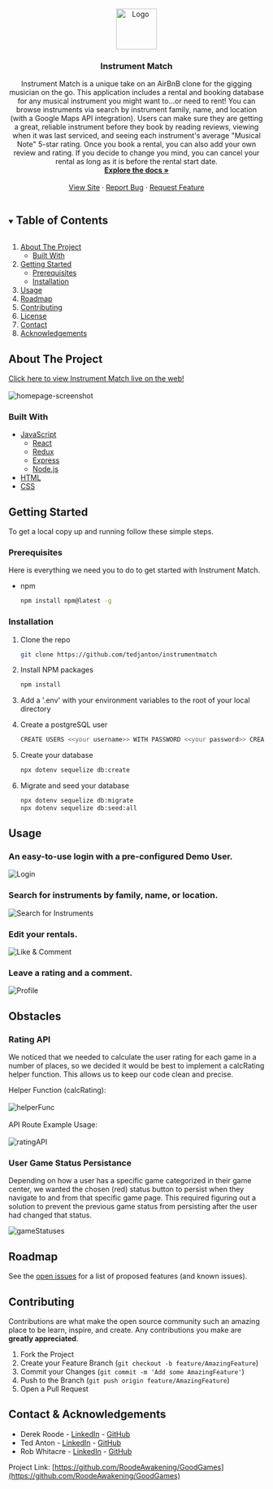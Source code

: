<!-- PROJECT SHIELDS -->
<!--
*** I'm using markdown "reference style" links for readability.
*** Reference links are enclosed in brackets [ ] instead of parentheses ( ).
*** See the bottom of this document for the declaration of the reference variables
*** for contributors-url, forks-url, etc. This is an optional, concise syntax you may use.
*** https://www.markdownguide.org/basic-syntax/#reference-style-links
-->



<!-- PROJECT LOGO -->
<br />
<p align="center">
  <a href="https://github.com/tedjanton/instrumentmatch">
    <img src="frontend/src/images/favicon_io/android-chrome-512x512.png" alt="Logo" width="80" height="80">
  </a>

  <h3 align="center">Instrument Match</h3>

  <p align="center">
    Instrument Match is a unique take on an AirBnB clone for the gigging musician on the go. This application includes a rental and booking database for any musical instrument you might want to...or need to rent! You can browse instruments via search by instrument family, name, and location (with a Google Maps API integration). Users can make sure they are getting a great, reliable instrument before they book by reading reviews, viewing when it was last serviced, and seeing each instrument's average "Musical Note" 5-star rating. Once you book a rental, you can also add your own review and rating. If you decide to change you mind, you can cancel your rental as long as it is before the rental start date.
    <br />
    <a href="https://github.com/tedjanton/instrumentmatch"><strong>Explore the docs »</strong></a>
    <br />
    <br />
    <a href="https://instrumentmatch.herokuapp.com/">View Site</a>
    ·
    <a href="https://github.com/tedjanton/instrumentmatch/issues">Report Bug</a>
    ·
    <a href="https://github.com/tedjanton/instrumentmatch/issues">Request Feature</a>
  </p>
</p>



<!-- TABLE OF CONTENTS -->
<details open="open">
  <summary><h2 style="display: inline-block">Table of Contents</h2></summary>
  <ol>
    <li>
      <a href="#about-the-project">About The Project</a>
      <ul>
        <li><a href="#built-with">Built With</a></li>
      </ul>
    </li>
    <li>
      <a href="#getting-started">Getting Started</a>
      <ul>
        <li><a href="#prerequisites">Prerequisites</a></li>
        <li><a href="#installation">Installation</a></li>
      </ul>
    </li>
    <li><a href="#usage">Usage</a></li>
    <li><a href="#roadmap">Roadmap</a></li>
    <li><a href="#contributing">Contributing</a></li>
    <li><a href="#license">License</a></li>
    <li><a href="#contact">Contact</a></li>
    <li><a href="#acknowledgements">Acknowledgements</a></li>
  </ol>
</details>



<!-- ABOUT THE PROJECT -->
## About The Project

[Click here to view Instrument Match live on the web!](https://instrumentmatch.herokuapp.com/)
<br>
</br>
![homepage-screenshot](site-images/homepage-ss.png)

### Built With

* [JavaScript]()
  * [React]()
  * [Redux]()
  * [Express]()
  * [Node.js]()
* [HTML]()
* [CSS]()



<!-- GETTING STARTED -->
## Getting Started

To get a local copy up and running follow these simple steps.

### Prerequisites

Here is everything we need you to do to get started with Instrument Match.
* npm
  ```sh
  npm install npm@latest -g
  ```

### Installation

1. Clone the repo
   ```sh
   git clone https://github.com/tedjanton/instrumentmatch
   ```
2. Install NPM packages
   ```sh
   npm install
   ```
3. Add a '.env' with your environment variables to the root of your local directory

4. Create a postgreSQL user
    ```sh
    CREATE USERS <<your username>> WITH PASSWORD <<your password>> CREATEDB
    ```
5. Create your database
    ```sh
    npx dotenv sequelize db:create
    ```
6. Migrate and seed your database
    ```sh
    npx dotenv sequelize db:migrate
    npx dotenv sequelize db:seed:all
    ```

<!-- USAGE EXAMPLES -->
## Usage
### An easy-to-use login with a pre-configured Demo User.
![Login](site-images/demo-login.gif)
### Search for instruments by family, name, or location.
![Search for Instruments](site-images/family-search.gif)
### Edit your rentals.
![Like & Comment](site-images/my-rentals.gif)
### Leave a rating and a comment.
![Profile](site-images/reviews.gif)


## Obstacles

### Rating API

We noticed that we needed to calculate the user rating for each game in a number of places, so we decided it would be best to implement a calcRating helper function. This allows us to keep our code clean and precise.

Helper Function (calcRating):
<br>
</br>
![helperFunc](public/images/calcrating-helper.png)
<br>
</br>
API Route Example Usage:
<br>
</br>
![ratingAPI](public/images/rating-api.png)

### User Game Status Persistance

Depending on how a user has a specific game categorized in their game center, we wanted the chosen (red) status button to persist when they navigate to and from that specific game page. This required figuring out a solution to prevent the previous game status from persisting after the user had changed that status.

![gameStatuses](public/images/game-status-persistance.png)

<!-- ROADMAP -->
## Roadmap

See the [open issues](https://github.com/RoodeAwakening/GoodGames/issues) for a list of proposed features (and known issues).



<!-- CONTRIBUTING -->
## Contributing

Contributions are what make the open source community such an amazing place to be learn, inspire, and create. Any contributions you make are **greatly appreciated**.

1. Fork the Project
2. Create your Feature Branch (`git checkout -b feature/AmazingFeature`)
3. Commit your Changes (`git commit -m 'Add some AmazingFeature'`)
4. Push to the Branch (`git push origin feature/AmazingFeature`)
5. Open a Pull Request



<!-- CONTACT -->
## Contact & Acknowledgements

* Derek Roode - [LinkedIn](https://www.linkedin.com/in/derek-roode-9014a796/) - [GitHub](https://github.com/RoodeAwakening)
* Ted Anton - [LinkedIn](https://www.linkedin.com/in/ted-anton/) - [GitHub](https://github.com/tedjanton)
* Rob Whitacre - [LinkedIn](https://www.linkedin.com/in/rob-whitacre-825434113/) - [GitHub](https://github.com/RobWhit5113)

Project Link: [https://github.com/RoodeAwakening/GoodGames](https://github.com/RoodeAwakening/GoodGames)


<!-- ACKNOWLEDGEMENTS -->
